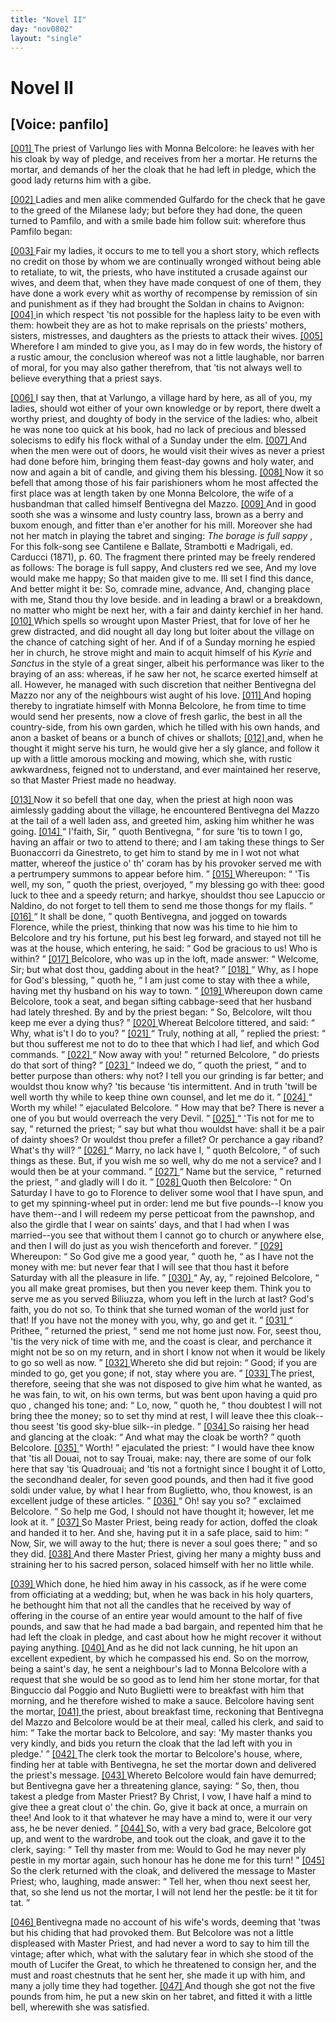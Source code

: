```yaml
---
title: "Novel II"
day: "nov0802"
layout: "single"
---
```

<div id="nov0802" type="novella" who="panfilo">
 <h1>
  Novel II
 </h1>
 <p>
  <h2>
   [Voice: panfilo]
  </h2>
 </p>
 <argument>
  <p>
   <a href="{{ site.baseurl }}itDecameron/nov0802#p08020001" id="p08020001">
    [001]
   </a>
   The priest of Varlungo lies with Monna Belcolore: he
 leaves with her his cloak by way of pledge, and
 receives from her a mortar. He returns the mortar,
 and demands of her the cloak that he had left in pledge,
	which the good lady returns him with a gibe.
  </p>
 </argument>
 <div3 type="commentary" who="author">
  <p>
   <a href="{{ site.baseurl }}itDecameron/nov0802#p08020002" id="p08020002">
    [002]
   </a>
   Ladies
   and men alike commended
	Gulfardo for the check that
	he gave to the greed of the Milanese lady; but before they had
	done, the queen turned to Pamfilo, and with a smile bade him follow
	suit: wherefore thus Pamfilo began:
  </p>
 </div3>
 <div3 type="commentary" who="panfilo">
  <p>
   <a href="{{ site.baseurl }}itDecameron/nov0802#p08020003" id="p08020003">
    [003]
   </a>
   Fair my ladies, it occurs to
	me to tell you a short story, which reflects no credit on those by
	whom we are continually wronged without being able to retaliate, to
	wit, the priests, who have instituted a crusade against our wives, and
	deem that, when they have made conquest of one of them, they have
	done a work every whit as worthy of recompense by remission of sin
	and punishment as if they had brought the Soldan in chains to Avignon:
   <a href="{{ site.baseurl }}itDecameron/nov0802#p08020004" id="p08020004">
    [004]
   </a>
   in which respect 'tis not possible for the hapless laity to be
	even with them: howbeit they are as hot to make reprisals on the
	priests' mothers, sisters, mistresses, and daughters as the priests to
	attack their wives.
   <a href="{{ site.baseurl }}itDecameron/nov0802#p08020005" id="p08020005">
    [005]
   </a>
   Wherefore I am minded to give you, as I may
	do in few words, the history of a rustic amour, the conclusion whereof
	was not a little laughable, nor barren of moral, for you may also
	gather therefrom, that 'tis not always well to believe everything
	that a priest says.
  </p>
 </div3>
 <p>
  <a href="{{ site.baseurl }}itDecameron/nov0802#p08020006" id="p08020006">
   [006]
  </a>
  I say then, that at Varlungo, a village hard by here, as all of you,
 my ladies, should wot either of your own knowledge or by report,
 there dwelt a worthy priest, and doughty of body in the service of
 the ladies: who, albeit he was none too quick at his book, had no
  lack
 of precious and blessed solecisms to edify his flock withal of a
 Sunday under the elm.
  <a href="{{ site.baseurl }}itDecameron/nov0802#p08020007" id="p08020007">
   [007]
  </a>
  And when the men were out of doors, he
 would visit their wives as never a priest had done before him, bringing
 them feast-day gowns and holy water, and now and again a bit of
 candle, and giving them his blessing.
  <a href="{{ site.baseurl }}itDecameron/nov0802#p08020008" id="p08020008">
   [008]
  </a>
  Now it so befell that among
 those of his fair parishioners whom he most affected the first place
 was at length taken by one Monna Belcolore, the wife of a husbandman
 that called himself Bentivegna del Mazzo.
  <a href="{{ site.baseurl }}itDecameron/nov0802#p08020009" id="p08020009">
   [009]
  </a>
  And in good sooth
 she was a winsome and lusty country lass, brown as a berry and
 buxom enough, and fitter than e'er another for his mill. Moreover
 she had not her match in playing the tabret and singing:
  <i type="song">
   The
 borage is full sappy
  </i>
  ,
  <note>
   For this folk-song see
   Cantilene e Ballate,
	Strambotti e Madrigali,
   ed.
	Carducci (1871), p. 60. The fragment there printed may be freely rendered
	as follows:
   <lg>
    <l>
     The borage is full sappy,
    </l>
    <l>
     And clusters red we see,
    </l>
    <l>
     And my love would make me happy;
    </l>
    <l>
     So that maiden give to me.
    </l>
   </lg>
   <lg>
    <l>
     Ill set I find this dance,
    </l>
    <l>
     And better might it be:
    </l>
    <l>
     So, comrade mine, advance,
    </l>
    <l>
     And, changing place with me,
    </l>
    <l>
     Stand thou thy love beside.
    </l>
   </lg>
  </note>
  and in leading a brawl or a breakdown, no
 matter who might be next her, with a fair and dainty kerchief in her
 hand.
  <a href="{{ site.baseurl }}itDecameron/nov0802#p08020010" id="p08020010">
   [010]
  </a>
  Which spells so wrought upon Master Priest, that for love
 of her he grew distracted, and did nought all day long but loiter
 about the village on the chance of catching sight of her. And if of
 a Sunday morning he espied her in church, he strove might and main
 to acquit himself of his
  <i type="song">
   Kyrie
  </i>
  and
  <i type="song">
   Sanctus
  </i>
  in the style of a great
 singer, albeit his performance was liker to the braying of an ass:
 whereas, if he saw her not, he scarce exerted himself at all. However,
 he managed with such discretion that neither Bentivegna del
 Mazzo nor any of the neighbours wist aught of his love.
  <a href="{{ site.baseurl }}itDecameron/nov0802#p08020011" id="p08020011">
   [011]
  </a>
  And
 hoping thereby to ingratiate himself with Monna Belcolore, he from
 time to time would send her presents, now a clove of fresh garlic, the
 best in all the country-side, from his own garden, which he tilled with
 his own hands, and anon a basket of beans or a bunch of chives or
 shallots;
  <a href="{{ site.baseurl }}itDecameron/nov0802#p08020012" id="p08020012">
   [012]
  </a>
  and, when he thought it might serve his turn, he would
  give
 her a sly glance, and follow it up with a little amorous mocking
 and mowing, which she, with rustic awkwardness, feigned not to
 understand, and ever maintained her reserve, so that Master Priest
 made no headway.
 </p>
 <p>
  <a href="{{ site.baseurl }}itDecameron/nov0802#p08020013" id="p08020013">
   [013]
  </a>
  Now it so befell that one day, when the priest at high noon was
 aimlessly gadding about the village, he encountered Bentivegna del
 Mazzo at the tail of a well laden ass, and greeted him, asking him
 whither he was going.
  <a href="{{ site.baseurl }}itDecameron/nov0802#p08020014" id="p08020014">
   [014]
  </a>
  <q direct="unspecified">
   I'faith, Sir,
  </q>
  quoth Bentivegna,
  <q direct="unspecified">
   for sure
 'tis to town I go, having an affair or two to attend to there; and I
 am taking these things to Ser Buonaccorri da Ginestreto, to get him
 to stand by me in I wot not what matter, whereof the justice
 o' th' coram has by his provoker served me with a pertrumpery
 summons to appear before him.
  </q>
  <a href="{{ site.baseurl }}itDecameron/nov0802#p08020015" id="p08020015">
   [015]
  </a>
  Whereupon:
  <q direct="unspecified">
   'Tis well, my
 son,
  </q>
  quoth the priest, overjoyed,
  <q direct="unspecified">
   my blessing go with thee: good
 luck to thee and a speedy return; and harkye, shouldst thou see
 Lapuccio or Naldino, do not forget to tell them to send me those
 thongs for my flails.
  </q>
  <a href="{{ site.baseurl }}itDecameron/nov0802#p08020016" id="p08020016">
   [016]
  </a>
  <q direct="unspecified">
   It shall be done,
  </q>
  quoth Bentivegna, and
 jogged on towards Florence, while the priest, thinking that now was
 his time to hie him to Belcolore and try his fortune, put his best
 leg forward, and stayed not till he was at the house, which entering,
 he said:
  <q direct="unspecified">
   God be gracious to us! Who is within?
  </q>
  <a href="{{ site.baseurl }}itDecameron/nov0802#p08020017" id="p08020017">
   [017]
  </a>
  Belcolore,
 who was up in the loft, made answer:
  <q direct="unspecified">
   Welcome, Sir; but what
 dost thou, gadding about in the heat?
  </q>
  <a href="{{ site.baseurl }}itDecameron/nov0802#p08020018" id="p08020018">
   [018]
  </a>
  <q direct="unspecified">
   Why, as I hope for
 God's blessing,
  </q>
  quoth he,
  <q direct="unspecified">
   I am just come to stay with thee a
 while, having met thy husband on his way to town.
  </q>
  <a href="{{ site.baseurl }}itDecameron/nov0802#p08020019" id="p08020019">
   [019]
  </a>
  Whereupon
 down came Belcolore, took a seat, and began sifting cabbage-seed
 that her husband had lately threshed. By and by the priest began:
  <q direct="unspecified">
   So, Belcolore, wilt thou keep me ever a dying thus?
  </q>
  <a href="{{ site.baseurl }}itDecameron/nov0802#p08020020" id="p08020020">
   [020]
  </a>
  Whereat
 Belcolore tittered, and said:
  <q direct="unspecified">
   Why, what is't I do to you?
  </q>
  <a href="{{ site.baseurl }}itDecameron/nov0802#p08020021" id="p08020021">
   [021]
  </a>
  <q direct="unspecified">
   Truly, nothing at all,
  </q>
  replied the priest:
  <q direct="unspecified">
   but thou sufferest me
 not to do to thee that which I had lief, and which God commands.
  </q>
  <a href="{{ site.baseurl }}itDecameron/nov0802#p08020022" id="p08020022">
   [022]
  </a>
  <q direct="unspecified">
   Now away with you!
  </q>
  returned Belcolore,
  <q direct="unspecified">
   do priests do that
 sort of thing?
  </q>
  <a href="{{ site.baseurl }}itDecameron/nov0802#p08020023" id="p08020023">
   [023]
  </a>
  <q direct="unspecified">
   Indeed we do,
  </q>
  quoth the priest,
  <q direct="unspecified">
   and to better
 purpose than others: why not? I tell you our grinding is far
 better; and wouldst thou know why? 'tis because 'tis intermittent.
 And in truth 'twill be well worth thy while to keep thine own
 counsel, and let me do it.
  </q>
  <a href="{{ site.baseurl }}itDecameron/nov0802#p08020024" id="p08020024">
   [024]
  </a>
  <q direct="unspecified">
   Worth my while!
  </q>
  ejaculated
 Belcolore.
  <q direct="unspecified">
   How may that be? There is never a one of you but
   would
 overreach the very Devil.
  </q>
  <a href="{{ site.baseurl }}itDecameron/nov0802#p08020025" id="p08020025">
   [025]
  </a>
  <q direct="unspecified">
   'Tis not for me to say,
  </q>
  returned the priest;
  <q direct="unspecified">
   say but what thou wouldst have: shall it be
 a pair of dainty shoes? Or wouldst thou prefer a fillet? Or
 perchance a gay riband? What's thy will?
  </q>
  <a href="{{ site.baseurl }}itDecameron/nov0802#p08020026" id="p08020026">
   [026]
  </a>
  <q direct="unspecified">
   Marry, no lack
 have I,
  </q>
  quoth Belcolore,
  <q direct="unspecified">
   of such things as these. But, if you
 wish me so well, why do me not a service? and I would then be
 at your command.
  </q>
  <a href="{{ site.baseurl }}itDecameron/nov0802#p08020027" id="p08020027">
   [027]
  </a>
  <q direct="unspecified">
   Name but the service,
  </q>
  returned the priest,
  <q direct="unspecified">
   and gladly will I do it.
  </q>
  <a href="{{ site.baseurl }}itDecameron/nov0802#p08020028" id="p08020028">
   [028]
  </a>
  Quoth then Belcolore:
  <q direct="unspecified">
   On Saturday
 I have to go to Florence to deliver some wool that I have spun,
 and to get my spinning-wheel put in order: lend me but five
 pounds--I know you have them--and I will redeem my perse
 petticoat from the pawnshop, and also the girdle that I wear on
 saints' days, and that I had when I was married--you see that
 without them I cannot go to church or anywhere else, and then I
 will do just as you wish thenceforth and forever.
  </q>
  <a href="{{ site.baseurl }}itDecameron/nov0802#p08020029" id="p08020029">
   [029]
  </a>
  Whereupon:
  <q direct="unspecified">
   So God give me a good year,
  </q>
  quoth he,
  <q direct="unspecified">
   as I have not the
 money with me: but never fear that I will see that thou hast it
 before Saturday with all the pleasure in life.
  </q>
  <a href="{{ site.baseurl }}itDecameron/nov0802#p08020030" id="p08020030">
   [030]
  </a>
  <q direct="unspecified">
   Ay, ay,
  </q>
  rejoined
 Belcolore,
  <q direct="unspecified">
   you all make great promises, but then you never keep
 them. Think you to serve me as you served Biliuzza, whom you
 left in the lurch at last? God's faith, you do not so. To think
 that she turned woman of the world just for that! If you have
 not the money with you, why, go and get it.
  </q>
  <a href="{{ site.baseurl }}itDecameron/nov0802#p08020031" id="p08020031">
   [031]
  </a>
  <q direct="unspecified">
   Prithee,
  </q>
  returned
 the priest,
  <q direct="unspecified">
   send me not home just now. For, seest thou, 'tis the
 very nick of time with me, and the coast is clear, and perchance it
 might not be so on my return, and in short I know not when it
 would be likely to go so well as now.
  </q>
  <a href="{{ site.baseurl }}itDecameron/nov0802#p08020032" id="p08020032">
   [032]
  </a>
  Whereto she did but
 rejoin:
  <q direct="unspecified">
   Good; if you are minded to go, get you gone; if not,
 stay where you are.
  </q>
  <a href="{{ site.baseurl }}itDecameron/nov0802#p08020033" id="p08020033">
   [033]
  </a>
  The priest, therefore, seeing that she was
 not disposed to give him what he wanted, as he was fain, to wit, on
 his own terms, but was bent upon having a
  quid pro quo
  , changed
 his tone; and:
  <q direct="unspecified">
   Lo, now,
  </q>
  quoth he,
  <q direct="unspecified">
   thou doubtest I will not
 bring thee the money; so to set thy mind at rest, I will leave thee
 this cloak--thou seest 'tis good sky-blue silk--in pledge.
  </q>
  <a href="{{ site.baseurl }}itDecameron/nov0802#p08020034" id="p08020034">
   [034]
  </a>
  So raising
 her head and glancing at the cloak:
  <q direct="unspecified">
   And what may the cloak be
 worth?
  </q>
  quoth Belcolore.
  <a href="{{ site.baseurl }}itDecameron/nov0802#p08020035" id="p08020035">
   [035]
  </a>
  <q direct="unspecified">
   Worth!
  </q>
  ejaculated the priest:
  <q direct="unspecified">
   I
 would have thee know that 'tis all Douai, not to say Trouai,
 make: nay, there are some of our folk here that say 'tis Quadrouai;
   and
 'tis not a fortnight since I bought it of Lotto, the secondhand
 dealer, for seven good pounds, and then had it five good soldi
 under value, by what I hear from Buglietto, who, thou knowest,
 is an excellent judge of these articles.
  </q>
  <a href="{{ site.baseurl }}itDecameron/nov0802#p08020036" id="p08020036">
   [036]
  </a>
  <q direct="unspecified">
   Oh! say you so?
  </q>
  exclaimed Belcolore.
  <q direct="unspecified">
   So help me God, I should not have thought
 it; however, let me look at it.
  </q>
  <a href="{{ site.baseurl }}itDecameron/nov0802#p08020037" id="p08020037">
   [037]
  </a>
  So Master Priest, being ready for
 action, doffed the cloak and handed it to her. And she, having
 put it in a safe place, said to him:
  <q direct="unspecified">
   Now, Sir, we will away to
 the hut; there is never a soul goes there;
  </q>
  and so they did.
  <a href="{{ site.baseurl }}itDecameron/nov0802#p08020038" id="p08020038">
   [038]
  </a>
  And
 there Master Priest, giving her many a mighty buss and straining
 her to his sacred person, solaced himself with her no little while.
 </p>
 <p>
  <a href="{{ site.baseurl }}itDecameron/nov0802#p08020039" id="p08020039">
   [039]
  </a>
  Which done, he hied him away in his cassock, as if he were come
 from officiating at a wedding; but, when he was back in his holy
 quarters, he bethought him that not all the candles that he received
 by way of offering in the course of an entire year would amount to
 the half of five pounds, and saw that he had made a bad bargain,
 and repented him that he had left the cloak in pledge, and cast
 about how he might recover it without paying anything.
  <a href="{{ site.baseurl }}itDecameron/nov0802#p08020040" id="p08020040">
   [040]
  </a>
  And as
 he did not lack cunning, he hit upon an excellent expedient, by
 which he compassed his end. So on the morrow, being a saint's
 day, he sent a neighbour's lad to Monna Belcolore with a request
 that she would be so good as to lend him her stone mortar, for that
 Binguccio dal Poggio and Nuto Buglietti were to breakfast with
 him that morning, and he therefore wished to make a sauce.
 Belcolore having sent the mortar,
  <a href="{{ site.baseurl }}itDecameron/nov0802#p08020041" id="p08020041">
   [041]
  </a>
  the priest, about breakfast time,
 reckoning that Bentivegna del Mazzo and Belcolore would be at
 their meal, called his clerk, and said to him:
  <q direct="unspecified">
   Take the mortar
 back to Belcolore, and say: 'My master thanks you very kindly,
 and bids you return the cloak that the lad left with you in pledge.'
  </q>
  <a href="{{ site.baseurl }}itDecameron/nov0802#p08020042" id="p08020042">
   [042]
  </a>
  The clerk took the mortar to Belcolore's house, where, finding her
 at table with Bentivegna, he set the mortar down and delivered the
 priest's message.
  <a href="{{ site.baseurl }}itDecameron/nov0802#p08020043" id="p08020043">
   [043]
  </a>
  Whereto Belcolore would fain have demurred;
 but Bentivegna gave her a threatening glance, saying:
  <q direct="unspecified">
   So, then,
 thou takest a pledge from Master Priest? By Christ, I vow, I
 have half a mind to give thee a great clout o' the chin. Go, give
 it back at once, a murrain on thee! And look to it that whatever
 he may have a mind to, were it our very ass, he be never denied.
  </q>
  <a href="{{ site.baseurl }}itDecameron/nov0802#p08020044" id="p08020044">
   [044]
  </a>
  So, with a very bad grace, Belcolore got up, and went to the
  wardrobe,
 and took out the cloak, and gave it to the clerk, saying:
  <q direct="unspecified">
   Tell thy master from me: Would to God he may never ply pestle
 in my mortar again, such honour has he done me for this turn!
  </q>
  <a href="{{ site.baseurl }}itDecameron/nov0802#p08020045" id="p08020045">
   [045]
  </a>
  So the clerk returned with the cloak, and delivered the message to
 Master Priest; who, laughing, made answer:
  <q direct="unspecified">
   Tell her, when
 thou next seest her, that, so she lend us not the mortar, I will not
 lend her the pestle: be it tit for tat.
  </q>
 </p>
 <p>
  <a href="{{ site.baseurl }}itDecameron/nov0802#p08020046" id="p08020046">
   [046]
  </a>
  Bentivegna made no account of his wife's words, deeming that
 'twas but his chiding that had provoked them. But Belcolore was
 not a little displeased with Master Priest, and had never a word to say
 to him till the vintage; after which, what with the salutary fear in
 which she stood of the mouth of Lucifer the Great, to which he
 threatened to consign her, and the must and roast chestnuts that he
 sent her, she made it up with him, and many a jolly time they had
 together.
  <a href="{{ site.baseurl }}itDecameron/nov0802#p08020047" id="p08020047">
   [047]
  </a>
  And though she got not the five pounds from him, he put
 a new skin on her tabret, and fitted it with a little bell, wherewith
 she was satisfied.
 </p>
</div>
